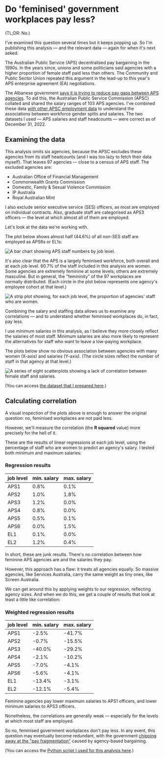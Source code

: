 # Do 'feminised' government workplaces pay less?

(TL;DR: No.)

I've examined this question several times but it keeps popping up. So I'm publishing this analysis — and the relevant data — again for when it's next asked.

The Australian Public Service (APS) decentralised pay bargaining in the 1990s. In the years since, unions and some politicians said agencies with a higher proportion of female staff paid less than others. The Community and Public Sector Union repeated this argument in the lead-up to this year's APS enterprise agreement (EA) negotiations.

The Albanese government [says it is trying to reduce pay gaps between APS agencies](https://www.abc.net.au/news/2023-06-02/which-public-servants-will-receive-a-pay-boost/102420798). To aid this, the Australian Public Service Commission (APSC) collated and shared the salary ranges of 103 APS agencies. I've combined these data [with other APSC employment data](https://www.apsc.gov.au/employment-data/aps-employment-data-31-december-2022) to understand the associations between workforce gender splits and salaries. The two datasets I used — APS salaries and staff headcounts — were correct as of December 31, 2022.

## Examining the data

This analysis omits six agencies, because the APSC excludes these agencies from its staff headcounts (and I was too lazy to fetch their data myself). That leaves 97 agencies — close to a census of APS staff. The excluded agencies are:

* Australian Office of Financial Management
* Commonwealth Grants Commission
* Domestic, Family & Sexual Violence Commission
* IP Australia
* Royal Australian Mint

I also exclude senior executive service (SES) officers, as most are employed on individual contracts. Also, graduate staff are categorised as APS3 officers — the level at which almost all of them are employed.

Let's look at the data we're working with.

The plot below shows almost half (44.6%) of all non-SES staff are employed as APS6s or EL1s:

![A bar chart showing APS staff numbers by job level.](./data/staff_levels.png)

It's also clear that the APS is a largely feminised workforce, both overall and at each job level. 60.7% of the staff included in this analysis are women. Some agencies are extremely feminine at some levels; others are extremely masculine. But in general, the "femininity" of the 97 workplaces are normally distributed. (Each circle in the plot below represents one agency's employee cohort at that level.)

![A strip plot showing, for each job level, the proportion of agencies' staff who are women.](./data/female_staff.png)

Combining the salary and staffing data allows us to examine any correlations — and to understand whether feminised workplaces do, in fact, pay less.

I use minimum salaries in this analysis, as I believe they more closely reflect the salaries of most staff. Minimum salaries are also more likely to represent the alternatives for staff who want to leave a low-paying workplace.

The plots below show no obvious association between agencies with many women (X-axis) and salaries (Y-axis). (The circle sizes reflect the number of staff in that agency at that level.)

![A series of eight scatterplots showing a lack of correlation between female staff and salaries.](./data/salary_levels.png)

(You can access [the dataset that I prepared here](./data/apsGenderAnalysis.csv).)

## Calculating correlation

A visual inspection of the plots above is enough to answer the original question: no, feminised workplaces are not paid less.

However, we'll measure the correlation (the **R squared** value) more precisely for the hell of it.

These are the results of linear regressions at each job level, using the percentage of staff who are women to predict an agency's salary. I tested both minimum and maximum salaries:

### **Regression results**

| job level | min. salary | max. salary |
| --- | --- | --- |
| APS1 | 0.8% | 0.1% |
| APS2 | 1.0% | 1.8% |
| APS3 | 1.2% | 0.0% |
| APS4 | 0.8% | 0.0% |
| APS5 | 0.5% | 0.1% |
| APS6 | 0.0% | 1.5% |
| EL1 | 0.1% | 0.0% |
| EL2 | 1.2% | 0.4% |

In short, these are junk results. There's no correlation between how feminine APS agencies are and the salaries they pay.

However, this approach has a flaw: it treats all agencies equally. So massive agencies, like Services Australia, carry the same weight as tiny ones, like Screen Australia.

We can get around this by applying weights to our regression, reflecting agency sizes. And when we do this, we get a couple of results that look at least a little like correlation:

### **Weighted regression results**

| job level | min. salary | max. salary |
| --- | --- | --- |
| APS1 | -2.5% | -41.7% |
| APS2 | -0.7% | -15.5% |
| APS3 | -40.0% | -29.2% |
| APS4 | -2.1% | -10.2% |
| APS5 | -7.0% | -4.1% |
| APS6 | -5.6% | -4.1% |
| EL1 | -13.4% | -3.1% |
| EL2 | -12.1% | -5.4% |

Feminine agencies pay lower maximum salaries to APS1 officers, and lower minimum salaries to APS3 officers.

Nonetheless, the correlations are generally weak — especially for the levels at which most staff are employed.

So no, feminised government workplaces don't pay less. In any event, this question may eventually become redundant, with the government [chipping away at the "pay fragmentation"](https://www.abc.net.au/news/2023-05-30/public-service-pay-gaps-to-be-fixed-federal-government/102410008) caused by agency-based bargaining.

(You can access the [Python script I used for this analysis here](./data/analyse_data.ipynb).)